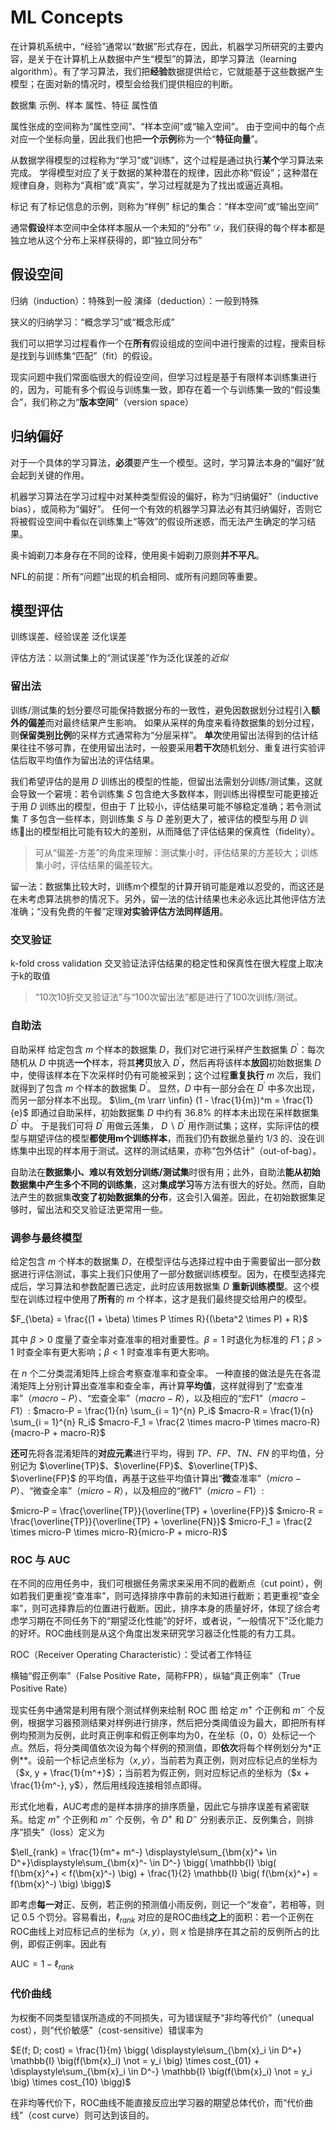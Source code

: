 # ML Concepts

在计算机系统中，“经验”通常以“数据”形式存在，因此，机器学习所研究的主要内容，是关于在计算机上从数据中产生“模型”的算法，即学习算法（learning algorithm）。有了学习算法，我们把**经验**数据提供给`它`，它就能基于这些数据产生模型；在面对新的情况时，模型会给我们提供相应的判断。

数据集
示例、样本
属性、特征
属性值

属性张成的空间称为“属性空间”、“样本空间”或“输入空间”。
由于空间中的每个点对应一个坐标向量，因此我们也把**一个示例**称为一个“**特征向量**”。

从数据学得模型的过程称为“学习”或“训练”，这个过程是通过执行**某个**学习算法来完成。
学得模型对应了关于数据的某种潜在的规律，因此亦称“假设”；这种潜在规律自身，则称为“真相”或“真实”，学习过程就是为了找出或逼近真相。

标记
有了标记信息的示例，则称为“样例”
标记的集合：“样本空间”或“输出空间”

通常**假设**样本空间中全体样本服从一个未知的“分布” $\mathcal{D}$，我们获得的每个样本都是独立地从这个分布上采样获得的，即“独立同分布”

## 假设空间

归纳（induction）：特殊到一般
演绎（deduction）：一般到特殊

狭义的归纳学习：“概念学习”或“概念形成”

我们可以把学习过程看作一个在**所有**假设组成的空间中进行搜索的过程，搜索目标是找到与训练集“匹配”（fit）的假设。

现实问题中我们常面临很大的假设空间，但学习过程是基于有限样本训练集进行的，因为，可能有多个假设与训练集一致，即存在着一个与训练集一致的“假设集合”，我们称之为“**版本空间**”（version space）

## 归纳偏好

对于一个具体的学习算法，**必须**要产生一个模型。这时，学习算法本身的“偏好”就会起到关键的作用。

机器学习算法在学习过程中对某种类型假设的偏好，称为“归纳偏好”（inductive bias），或简称为“偏好”。
任何一个有效的机器学习算法必有其归纳偏好，否则它将被假设空间中看似在训练集上“等效”的假设所迷惑，而无法产生确定的学习结果。

奥卡姆剃刀本身存在不同的诠释，使用奥卡姆剃刀原则**并不平凡**。

NFL的前提：所有“问题”出现的机会相同、或所有问题同等重要。

## 模型评估

训练误差、经验误差
泛化误差

评估方法：以测试集上的“测试误差”作为泛化误差的*近似*

### 留出法

训练/测试集的划分要尽可能保持数据分布的一致性，避免因数据划分过程引入**额外的偏差**而对最终结果产生影响。
如果从采样的角度来看待数据集的划分过程，则**保留类别比例**的采样方式通常称为“分层采样”。
**单次**使用留出法得到的估计结果往往不够可靠，在使用留出法时，一般要采用**若干次**随机划分、重复进行实验评估后取平均值作为留出法的评估结果。

我们希望评估的是用 $D$ 训练出的模型的性能，但留出法需划分训练/测试集，这就会导致一个窘境：若令训练集 $S$ 包含绝大多数样本，则训练出得模型可能更接近于用 $D$ 训练出的模型，但由于 $T$ 比较小，评估结果可能不够稳定准确；若令测试集 $T$ 多包含一些样本，则训练集 $S$ 与 $D$ 差别更大了，被评估的模型与用 $D$ 训练出的模型相比可能有较大的差别，从而降低了评估结果的保真性（fidelity）。
> 可从“偏差-方差”的角度来理解：测试集小时，评估结果的方差较大；训练集小时，评估结果的偏差较大。

留一法：数据集比较大时，训练m个模型的计算开销可能是难以忍受的，而这还是在未考虑算法挑参的情况下。另外，留一法的估计结果也未必永远比其他评估方法准确；“没有免费的午餐”定理**对实验评估方法同样适用**。

### 交叉验证

k-fold cross validation
交叉验证法评估结果的稳定性和保真性在很大程度上取决于k的取值
> “10次10折交叉验证法”与“100次留出法”都是进行了100次训练/测试。

### 自助法

自助采样
给定包含 $m$ 个样本的数据集 $D$，我们对它进行采样产生数据集 $D^{'}$：每次随机从 $D$ 中挑选**一个**样本，将其**拷贝**放入 $D^{'}$，然后再将该样本**放回**初始数据集 $D$ 中，使得该样本在下次采样时仍有可能被采到；这个过程**重复执行** $m$ 次后，我们就得到了包含 $m$ 个样本的数据集 $D^{'}$。
显然，$D$ 中有一部分会在 $D^{'}$ 中多次出现，而另一部分样本不出现。
$\lim_{m \rarr \infin} (1 -  \frac{1}{m})^m = \frac{1}{e}$
即通过自助采样，初始数据集 $D$ 中约有 $36.8\%$ 的样本未出现在采样数据集 $D^{'}$ 中。 于是我们可将 $D^{'}$ 用做云莲集， $D \backslash D^{'}$ 用作测试集；这样，实际评估的模型与期望评估的模型**都使用m个训练样本**，而我们仍有数据总量约 $1/3$ 的、没在训练集中出现的样本用于测试。这样的测试结果，亦称“包外估计”（out-of-bag）。

自助法在**数据集小、难以有效划分训练/测试集**时很有用；此外，自助法**能从初始数据集中产生多个不同的训练集**，这对**集成学习**等方法有很大的好处。然而，自助法产生的数据集**改变了初始数据集的分布**，这会引入偏差。因此，在初始数据集足够时，留出法和交叉验证法更常用一些。

### 调参与最终模型

给定包含 $m$ 个样本的数据集 $D$，在模型评估与选择过程中由于需要留出一部分数据进行评估测试，事实上我们只使用了一部分数据训练模型。因为，在模型选择完成后，学习算法和参数配置已选定，此时应该用数据集 $D$ **重新训练模型**。这个模型在训练过程中使用了**所有**的  $m$ 个样本，这才是我们最终提交给用户的模型。

$F_{\beta} = \frac{(1 + \beta) \times P \times R}{(\beta^2 \times P) + R}$

其中 $\beta > 0$ 度量了查全率对查准率的相对重要性。$\beta = 1$ 时退化为标准的 $F1$；$\beta > 1$ 时查全率有更大影响；$\beta < 1$ 时查准率有更大影响。

在 $n$ 个二分类混淆矩阵上综合考察查准率和查全率。
一种直接的做法是先在各混淆矩阵上分别计算出查准率和查全率，再计算**平均值**，这样就得到了“宏查准率”（$macro-P$）、“宏查全率”（$macro-R$），以及相应的“宏$F1$”（$macro-F1$）:
$macro-P = \frac{1}{n} \sum_{i = 1}^{n} P_i$
$macro-R = \frac{1}{n} \sum_{i = 1}^{n} R_i$
$macro-F_1 = \frac{2 \times macro-P \times macro-R}{macro-P + macro-R}$

**还可**先将各混淆矩阵的**对应元素**进行平均，得到 $TP$、$FP$、$TN$、$FN$ 的平均值，分别记为 $\overline{TP}$、$\overline{FP}$、$\overline{TP}$、$\overline{FP}$ 的平均值，再基于这些平均值计算出“**微**查准率”（$micro-P$）、“微查全率”（$micro-R$），以及相应的“微$F1$”（$micro-F1$）:

$micro-P = \frac{\overline{TP}}{\overline{TP} + \overline{FP}}$
$micro-R = \frac{\overline{TP}}{\overline{TP} + \overline{FN}}$
$micro-F_1 = \frac{2 \times micro-P \times micro-R}{micro-P + micro-R}$

### ROC 与 AUC

在不同的应用任务中，我们可根据任务需求来采用不同的截断点（cut point），例如若我们更重视“查准率”，则可选择排序中靠前的未知进行截断；若更重视“查全率”，则可选择靠后的位置进行截断。因此，排序本身的质量好坏，体现了综合考虑学习期在不同任务下的“期望泛化性能”的好坏，或者说，“一般情况下”泛化能力的好坏。ROC曲线则是从这个角度出发来研究学习器泛化性能的有力工具。

ROC（Receiver Operating Characteristic）：受试者工作特征

横轴“假正例率”（False Positive Rate，简称FPR），纵轴“真正例率”（True Positive Rate）

现实任务中通常是利用有限个测试样例来绘制 ROC 图
给定 $m^+$ 个正例和 $m^-$ 个反例，根据学习器预测结果对样例进行排序，然后把分类阈值设为最大，即把所有样例均预测为反例，此时真正例率和假正例率均为0，在坐标（0，0）处标记一个点。然后，将分类阈值依次设为每个样例的预测值，即**依次**将每个样例划分为*正例**。设前一个标记点坐标为（$x, y$），当前若为真正例，则对应标记点的坐标为（$x, y + \frac{1}{m^+}$）；当前若为假正例，则对应标记点的坐标为（$x + \frac{1}{m^-}, y$），然后用线段连接相邻点即得。

形式化地看，AUC考虑的是样本排序的排序质量，因此它与排序误差有紧密联系。给定 $m^+$ 个正例和 $m^-$ 个反例，令 $D^+$ 和 $D^-$ 分别表示正、反例集合，则排序“损失”（loss）定义为

$\ell_{rank} = \frac{1}{m^+ m^-} \displaystyle\sum_{\bm{x}^+ \in D^+}\displaystyle\sum_{\bm{x}^- \in D^-} \bigg( \mathbb{I} \big( f(\bm{x}^+) < f(\bm{x}^-) \big) + \frac{1}{2} \mathbb{I} \big( f(\bm{x}^+) = f(\bm{x}^-) \big) \bigg)$

即考虑**每一对**正、反例，若正例的预测值小雨反例，则记一个“发奋”，若相等，则记 $0.5$ 个罚分。容易看出，$\ell_{rank}$ 对应的是ROC曲线**之上**的面积：若一个正例在ROC曲线上对应标记点的坐标为（$x, y$），则 $x$ 恰是排序在其之前的反例所占的比例，即假正例率。因此有

$\text{AUC} = 1 - \ell_{rank}$

### 代价曲线

为权衡不同类型错误所造成的不同损失，可为错误赋予“非均等代价”（unequal cost），则“代价敏感”（cost-sensitive）错误率为

$E(f; D; cost) = \frac{1}{m} \bigg( \displaystyle\sum_{\bm{x}_i \in D^+} \mathbb{I} \big(f(\bm{x}_i) \not = y_i \big) \times cost_{01} + \displaystyle\sum_{\bm{x}_i \in D^-} \mathbb{I} \big(f(\bm{x}_i) \not = y_i \big) \times cost_{10} \bigg)$

在非均等代价下，ROC曲线不能直接反应出学习器的期望总体代价，而“代价曲线”（cost curve）则可达到该目的。

